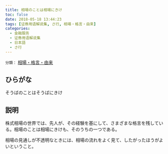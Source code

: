 ```yaml
---
title: 相場のことは相場にきけ
toc: false
date: 2018-05-18 13:44:23
tags: [证券用语解说集, さ行, 相場・格言・由来]
categories:
  - 金融服务
  - 证券用语解说集
  - 日本語
  - さ行
---
```


`分類：` [相場・格言・由来](/tags/相場・格言・由来/)

## ひらがな

そうばのことはそうばにきけ

## 説明

株式相場の世界では、先人が、その経験を基にして、さまざまな格言を残している。相場のことは相場にきけも、そのうちの一つである。

相場の見通しが不透明なときには、相場の流れをよく見て、したがったほうがよいということ。
